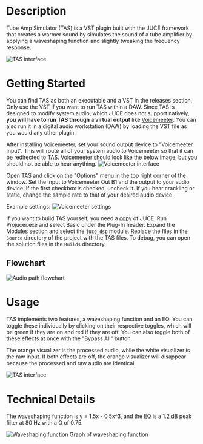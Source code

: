﻿# Description

Tube Amp Simulator (TAS) is a VST plugin built with the JUCE framework that creates a warmer sound by simulates the sound of a tube amplifier by applying a waveshaping function and slightly tweaking the frequency response. 

![TAS interface](\images\interface.png)
# Getting Started
You can find TAS as both an executable and a VST in the releases section. Only use the VST if you want to run TAS within a DAW. Since TAS is designed to modify system audio, which JUCE does not support natively, **you will have to run TAS through  a virtual output** like [Voicemeeter](https://vb-audio.com/Voicemeeter/). You can also run it in a digital audio workstation (DAW) by loading the VST file as you would any other plugin. 

After installing Voicemeeter, set your sound output device to "Voicemeeter Input". This will route all of your system audio to Voicemeeter so that it can be redirected to TAS. Voicemeeter should look like the below image, but you should not be able to hear anything.
![Voicemeeter interface](\images\voicemeeter.png)

Open TAS and click on the "Options" menu in the top right corner of the window. Set the input to Voicemeeter Out B1 and the output to your audio device. If the first checkbox is checked, uncheck it. If you hear crackling or static, change the sample rate to that of your desired audio device.

Example settings:
![Voicemeeter settings](\images\settings.png)

If you want to build TAS yourself, you need a [copy](https://juce.com/get-juce/) of JUCE. Run Projucer.exe and select Basic under the Plug-In header. Expand the Modules section and select the `juce_dsp` module. Replace the files in the `Source` directory of the project with the TAS files. To debug, you can open the solution files in the `Builds` directory.

## Flowchart
![Audio path flowchart](\images\flowchart.png)

# Usage

TAS implements two features, a waveshaping function and an EQ. You can toggle these individually by clicking on their respective toggles, which will be green if they are on and red if they are off. You can also toggle both of these effects at once with the "Bypass All" button.

The orange visualizer is the processed audio, while the white visualizer is the raw input. If both effects are off, the orange visualizer will disappear because the processed and raw audio are identical.

![TAS interface](\images\interface.png)

# Technical Details
The waveshaping function is y = 1.5x - 0.5x^3, and the EQ is a 1.2 dB peak filter at 80 Hz with a Q of 0.75.

![Waveshaping function](\images\desmos-graph.png)
Graph of waveshaping function